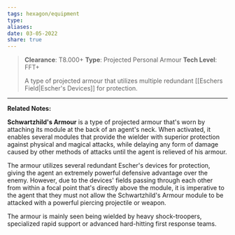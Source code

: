 ```yaml
---
tags: hexagon/equipment
type: 
aliases: 
date: 03-05-2022
share: true
---
```


> **Clearance**: T8.000+
> **Type**: Projected Personal Armour
> **Tech Level**: FFT+
> 
> A type of projected armour that utilizes multiple redundant [[Eschers Field|Escher's Devices]] for protection.
---

**Related Notes:** 

**Schwartzhild's Armour** is a type of projected armour that's worn by attaching its module at the back of an agent's neck. When activated, it enables several modules that provide the wielder with superior protection against physical and magical attacks, while delaying any form of damage caused by other methods of attacks until the agent is relieved of his armour.

The armour utilizes several redundant Escher's devices for protection, giving the agent an extremely powerful defensive advantage over the enemy. However, due to the devices' fields passing through each other from within a focal point that's directly above the module, it is imperative to the agent that they must not allow the Schwartzhild's Armour module to be attacked with a powerful piercing projectile or weapon.

The armour is mainly seen being wielded by heavy shock-troopers, specialized rapid support or advanced hard-hitting first response teams.